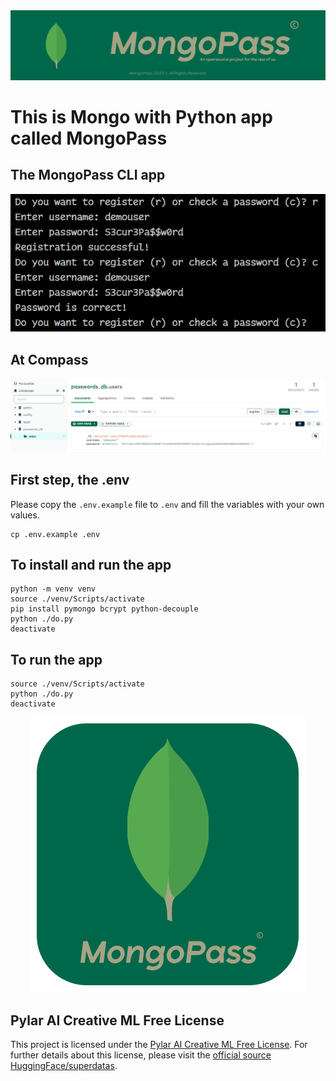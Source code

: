 <div align="center">
    <img src=".repoassets/BannerApp.png" alt="MongoPass Banner">
</div>

# This is Mongo with Python app called MongoPass

## The MongoPass CLI app

![MongoPass Screenshot](.repoassets/screenshot.png)

## At Compass

![Alt text](.repoassets/screenshot_compass.png)

## First step, the .env

Please copy the `.env.example` file to `.env` and fill the variables with your own values.

```
cp .env.example .env
```

## To install and run the app

```
python -m venv venv
source ./venv/Scripts/activate
pip install pymongo bcrypt python-decouple
python ./do.py
deactivate
```

## To run the app

```
source ./venv/Scripts/activate
python ./do.py
deactivate
```

<div align="center">
    <img src=".repoassets/IconApp.png" alt="Mongo Pass">
</div>

## Pylar AI Creative ML Free License

This project is licensed under the [Pylar AI Creative ML Free License](LICENSE.md). For further details about this license, please visit the [official source HuggingFace/superdatas](https://huggingface.co/spaces/superdatas/free-license).
